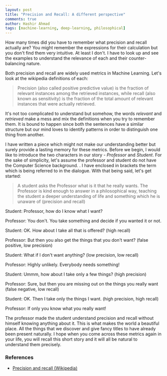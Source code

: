 ```yaml
---
layout: post
title: "Precision and Recall: A different perspective"
comments: true
author: Hashir Ahmad
tags: [machine-learning, deep-learning, philosophical]
---
```

How many times did you have to remember what precision and recall actually are? You might remember the expressions for their calculation but you don't find them very intuitive. At least I don't. I have to look up and see the examples to understand the relevance of each and their counter-balancing nature.

Both precision and recall are widely used metrics in Machine Learning. Let's look at the wikipedia definitions of each:

> Precision (also called positive predictive value) is the fraction of relevant instances among the retrieved instances, while recall (also known as sensitivity) is the fraction of the total amount of relevant instances that were actually retrieved.

It's not too complicated to understand but somehow, the words *relevant* and *retrieved* make a mess and mix the definitions when you try to remember them. It is bound to happen since both the sentences have a similar structure but our mind loves to identify patterns in order to distinguish one thing from another.

I have written a piece which might not make our understanding better but surely provide a lasting memory for these metrics. Before we begin, I would like to introduce the two characters in our story - *Professor* and *Student*. For the sake of simplicity, let's assume the professor and student do not have the Computer Science background. . I have enclosed in brackets the term which is being referred to in the dialogue. With that being said, let's get started:

> A student asks the Professor what is it that he really wants. The Professor is kind enough to answer in a philosophical way, teaching the student a deeper understanding of life and something which he is unaware of (precision and recall)

Student: Professor, how do I know what I want?

Professor: You don't. You take something and decide if you wanted it or not.

Student: OK. How about I take all that is offered? (high recall)

Professor: But then you also get the things that you don't want? (false positive, low precision)

Student: What if I don't want anything? (low precision, low recall)

Professor: Highly unlikely. Everybody needs something!

Student: Ummm, how about I take only a few things? (high precision)

Professor: Sure, but then you are missing out on the things you really want (false negative, low recall)

Student: OK. Then I take only the things I want. (high precision, high recall)

Professor: If only you know what you really want!

The professor made the student understand precision and recall without himself knowing anything about it. This is what makes the world a beautiful place. All the things that we discover and give fancy titles to have already been present naturally. I hope when you come across these metrics again in your life, you will recall this short story and it will all be natural to understand them precisely.

### References
* [Precision and recall (Wikipedia)](https://en.wikipedia.org/wiki/Precision_and_recall)